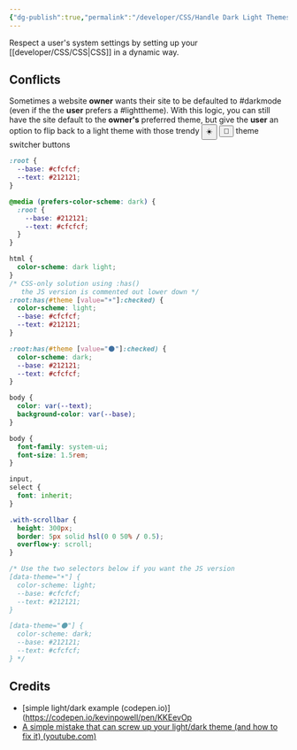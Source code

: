 ```yaml
---
{"dg-publish":true,"permalink":"/developer/CSS/Handle Dark Light Themes The Right Way/","tags":["css","style","theme","darkmode"],"created":"2024-03-07T07:02:43.136-06:00","updated":"2024-03-06T13:20:21.000-06:00"}
---
```


Respect a user's system settings by setting up your [[developer/CSS/CSS\|CSS]] in a dynamic way. 

## Conflicts
Sometimes a website **owner** wants their site to be defaulted to #darkmode  (even if the the **user** prefers a #lighttheme). With this logic, you can still have the site default to the **owner's** preferred theme, but give the **user** an option to flip back to a light theme with those trendy <button>☀️</button> <button>🌙</button> theme switcher buttons

```css
:root {
  --base: #cfcfcf;
  --text: #212121;
}

@media (prefers-color-scheme: dark) {
  :root {
    --base: #212121;
    --text: #cfcfcf;
  }
}

html {
  color-scheme: dark light;
}
/* CSS-only solution using :has()
   the JS version is commented out lower down */
:root:has(#theme [value="☀️"]:checked) {
  color-scheme: light;
  --base: #cfcfcf;
  --text: #212121;
}

:root:has(#theme [value="🌑"]:checked) {
  color-scheme: dark;
  --base: #212121;
  --text: #cfcfcf;
}

body {
  color: var(--text);
  background-color: var(--base);
}

body {
  font-family: system-ui;
  font-size: 1.5rem;
}

input,
select {
  font: inherit;
}

.with-scrollbar {
  height: 300px;
  border: 5px solid hsl(0 0 50% / 0.5);
  overflow-y: scroll;
}

/* Use the two selectors below if you want the JS version
[data-theme="☀️"] {
  color-scheme: light;
  --base: #cfcfcf;
  --text: #212121;
}

[data-theme="🌑"] {
  color-scheme: dark;
  --base: #212121;
  --text: #cfcfcf;
} */

```

## Credits
- [simple light/dark example (codepen.io)](https://codepen.io/kevinpowell/pen/KKEevOp
- [A simple mistake that can screw up your light/dark theme (and how to fix it) (youtube.com)](https://www.youtube.com/watch?v=zFFuV_vXNhY)